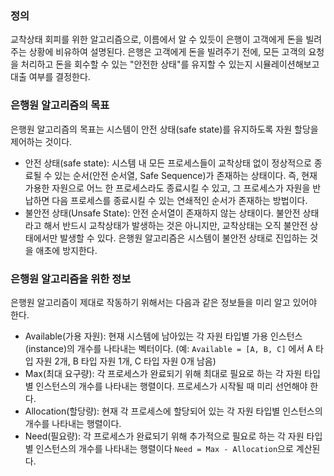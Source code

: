 
### 정의

교착상태 회피를 위한 알고리즘으로, 이름에서 알 수 있듯이 은행이 고객에게 돈을 빌려주는 상황에 비유하여 설명된다. 은행은 고객에게 돈을 빌려주기 전에, 모든 고객의 요청을 처리하고 돈을 회수할 수 있는 "안전한 상태"를 유지할 수 있는지 시뮬레이션해보고 대출 여부를 결정한다.

### 은행원 알고리즘의 목표

은행원 알고리즘의 목표는 시스템이 안전 상태(safe state)를 유지하도록 자원 할당을 제어하는 것이다.

- 안전 상태(safe state): 시스템 내 모든 프로세스들이 교착상태 없이 정상적으로 종료될 수 있는 순서(안전 순서열, Safe Sequence)가 존재하는 상태이다. 즉, 현재 가용한 자원으로 어느 한 프로세스라도 종료시킬 수 있고, 그 프로세스가 자원을 반납하면 다음 프로세스를 종료시킬 수 있는 연쇄적인 순서가 존재하는 방법이다.
- 불안전 상태(Unsafe State): 안전 순서열이 존재하지 않는 상태이다. 불안전 상태라고 해서 반드시 교착상태가 발생하는 것은 아니지만, 교착상태는 오직 불안전 상태에서만 발생할 수 있다. 은행원 알고리즘은 시스템이 불안전 상태로 진입하는 것을 애초에 방지한다.

### 은행원 알고리즘을 위한 정보

은행원 알고리즘이 제대로 작동하기 위해서는 다음과 같은 정보들을 미리 알고 있어야 한다.

- Available(가용 자원): 현재 시스템에 남아있는 각 자원 타입별 가용 인스턴스(instance)의 개수를 나타내는 벡터이다. (예: `Available = [A, B, C]` 에서 A 타입 자원 2개, B 타입 자원 1개, C 타입 자원 0개 남음)
- Max(최대 요구량): 각 프로세스가 완료되기 위해 최대로 필요로 하는 각 자원 타입별 인스턴스의 개수를 나타내는 행렬이다. 프로세스가 시작될 때 미리 선언해야 한다.
- Allocation(할당량): 현재 각 프로세스에 할당되어 있는 각 자원 타입별 인스턴스의 개수를 나타내는 행렬이다.
- Need(필요량): 각 프로세스가 완료되기 위해 추가적으로 필요로 하는 각 자원 타입별 인스턴스의 개수를 나타내는 행렬이다 `Need = Max - Allocation`으로 계산된다.
